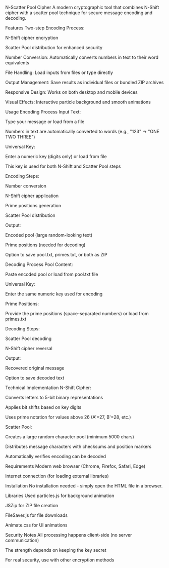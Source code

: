 N-Scatter Pool Cipher
A modern cryptographic tool that combines N-Shift cipher with a scatter pool technique for secure message encoding and decoding.

Features
Two-step Encoding Process:

N-Shift cipher encryption

Scatter Pool distribution for enhanced security

Number Conversion: Automatically converts numbers in text to their word equivalents

File Handling: Load inputs from files or type directly

Output Management: Save results as individual files or bundled ZIP archives

Responsive Design: Works on both desktop and mobile devices

Visual Effects: Interactive particle background and smooth animations

Usage
Encoding Process
Input Text:

Type your message or load from a file

Numbers in text are automatically converted to words (e.g., "123" → "ONE TWO THREE")

Universal Key:

Enter a numeric key (digits only) or load from file

This key is used for both N-Shift and Scatter Pool steps

Encoding Steps:

Number conversion

N-Shift cipher application

Prime positions generation

Scatter Pool distribution

Output:

Encoded pool (large random-looking text)

Prime positions (needed for decoding)

Option to save pool.txt, primes.txt, or both as ZIP

Decoding Process
Pool Content:

Paste encoded pool or load from pool.txt file

Universal Key:

Enter the same numeric key used for encoding

Prime Positions:

Provide the prime positions (space-separated numbers) or load from primes.txt

Decoding Steps:

Scatter Pool decoding

N-Shift cipher reversal

Output:

Recovered original message

Option to save decoded text

Technical Implementation
N-Shift Cipher:

Converts letters to 5-bit binary representations

Applies bit shifts based on key digits

Uses prime notation for values above 26 (A'=27, B'=28, etc.)

Scatter Pool:

Creates a large random character pool (minimum 5000 chars)

Distributes message characters with checksums and position markers

Automatically verifies encoding can be decoded

Requirements
Modern web browser (Chrome, Firefox, Safari, Edge)

Internet connection (for loading external libraries)

Installation
No installation needed - simply open the HTML file in a browser.

Libraries Used
particles.js for background animation

JSZip for ZIP file creation

FileSaver.js for file downloads

Animate.css for UI animations

Security Notes
All processing happens client-side (no server communication)

The strength depends on keeping the key secret

For real security, use with other encryption methods